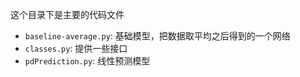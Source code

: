 这个目录下是主要的代码文件
* `baseline-average.py`: 基础模型，把数据取平均之后得到的一个网络
* `classes.py`: 提供一些接口
* `pdPrediction.py`: 线性预测模型
